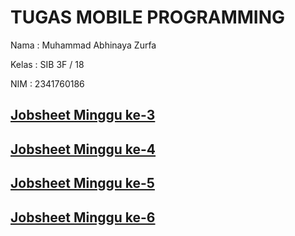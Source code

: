 # TUGAS MOBILE PROGRAMMING

Nama    : Muhammad Abhinaya Zurfa

Kelas   : SIB 3F / 18

NIM     : 2341760186 

## [Jobsheet Minggu ke-3 ](https://github.com/abhixyz1/MOBILE-SEMESTER-5/tree/master/week-3)
## [Jobsheet Minggu ke-4 ](https://github.com/abhixyz1/MOBILE-SEMESTER-5/tree/master/week-4/)
## [Jobsheet Minggu ke-5 ](https://github.com/abhixyz1/MOBILE-SEMESTER-5/tree/master/week-5/)
## [Jobsheet Minggu ke-6 ](https://github.com/abhixyz1/MOBILE-SEMESTER-5/tree/master/week-6/)